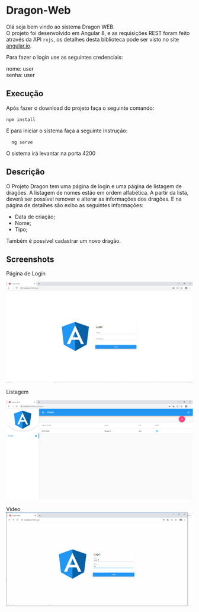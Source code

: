 # Dragon-Web
Olá seja bem vindo ao sistema Dragon WEB. \
O projeto foi desenvolvido em Angular 8, e as requisições REST foram feito
através da API `rxjs`, os detalhes desta biblioteca pode ser visto no site [angular.io](https://angular.io/guide/rx-library).

Para fazer o login use as seguintes credenciais:

nome: user \
senha: user

## Execução
Após fazer o download do projeto faça o seguinte comando: 

````
npm install
````


E para iniciar o sistema faça a seguinte instrução:

 ````
   ng serve 
 ````


O sistema irá levantar na porta 4200


## Descrição
O Projeto Dragon tem uma página de login e uma página de listagem de dragões.
A listagem de nomes estão em ordem alfabética. 
A partir da lista, deverá ser possível remover e alterar as informações dos dragões.
E na página de detalhes são exibo as seguintes informações:


* Data de criação; 
* Nome; 
* Tipo; 

Também é possível cadastrar um novo dragão.

## Screenshots
Página de Login

![Login Page](docs/images/login.png)

 Listagem
 
![Sidenav Page](docs/images/sidenav.png)

Video
![Video](docs/gif/dragon-web.gif)
###



